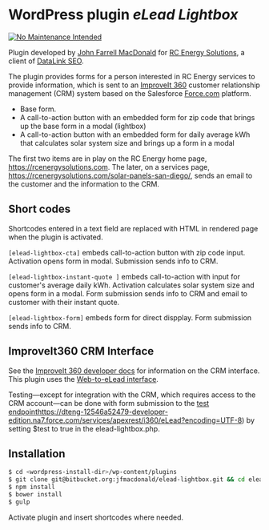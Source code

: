 # WordPress plugin *eLead Lightbox*

[![No Maintenance Intended](http://unmaintained.tech/badge.svg)](http://unmaintained.tech/)

Plugin developed by [John Farrell MacDonald](https://jfmacdonald.com) for [RC Energy Solutions](https://rcenergysolutions.com),
a client of [DataLink SEO](http://datalinkseo.com).

The plugin provides forms for a person interested in RC Energy services to provide information, which is sent to 
an [ImproveIt 360](https://www.improveit360.com/) customer relationship management (CRM) system based on the Salesforce
[Force.com](https://www.salesforce.com/products/platform/products/force/) platform.

- Base form.
- A call-to-action button with an embedded form for zip code that brings up the base form in a modal (lightbox)
- A call-to-action button with an embedded form for daily average kWh that calculates solar system size and brings
  up a form in a modal
  
The first two items are in play on the RC Energy home page, https://rcenergysolutions.com. The later, on a services page,
https://rcenergysolutions.com/solar-panels-san-diego/, sends an email to the customer and the information to the CRM.

## Short codes

Shortcodes entered in a text field are replaced with HTML in rendered page when the plugin is activated.

`[elead-lightbox-cta]` embeds call-to-action button with zip code input. Activation opens form in modal. Submission sends info to CRM. 

`[elead-lightbox-instant-quote ]` embeds call-to-action with input for customer's average daily kWh. Activation calculates solar system size and opens form in a modal. Form submission sends info to CRM and email to customer with their instant quote. 

`[elead-lightbox-form]` embeds form for direct dispplay. Form submission sends info to CRM. 

## ImproveIt360 CRM Interface

See the [ImproveIt 360 developer docs](http://developers.improveit360.com/) for information on the CRM interface. This 
plugin uses the [Web-to-eLead interface](http://developers.improveit360.com/i360-web-to-lead).

Testing&mdash;except for integration with the CRM, which requires access to the CRM account&mdash;can be done with 
form submission to the 
[test endpoint]()https://dteng-12546a52479-developer-edition.na7.force.com/services/apexrest/i360/eLead?encoding=UTF-8)
by setting $test to true in the elead-lightbox.php.

## Installation

```bash
$ cd <wordpress-install-dir>/wp-content/plugins
$ git clone git@bitbucket.org:jfmacdonald/elead-lightbox.git && cd elead-lightbox
$ npm install
$ bower install
$ gulp
```

Activate plugin and insert shortcodes where needed. 



